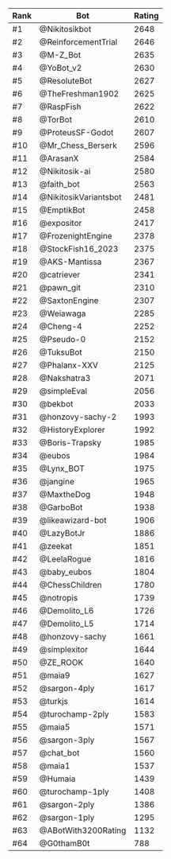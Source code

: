 Rank|Bot|Rating
---|---|---
#1|@Nikitosikbot|2648
#2|@ReinforcementTrial|2646
#3|@M-Z_Bot|2635
#4|@YoBot_v2|2630
#5|@ResoluteBot|2627
#6|@TheFreshman1902|2625
#7|@RaspFish|2622
#8|@TorBot|2610
#9|@ProteusSF-Godot|2607
#10|@Mr_Chess_Berserk|2596
#11|@ArasanX|2584
#12|@Nikitosik-ai|2580
#13|@faith_bot|2563
#14|@NikitosikVariantsbot|2481
#15|@EmptikBot|2458
#16|@expositor|2417
#17|@FrozenightEngine|2378
#18|@StockFish16_2023|2375
#19|@AKS-Mantissa|2367
#20|@catriever|2341
#21|@pawn_git|2310
#22|@SaxtonEngine|2307
#23|@Weiawaga|2285
#24|@Cheng-4|2252
#25|@Pseudo-0|2152
#26|@TuksuBot|2150
#27|@Phalanx-XXV|2125
#28|@Nakshatra3|2071
#29|@simpleEval|2056
#30|@bekbot|2033
#31|@honzovy-sachy-2|1993
#32|@HistoryExplorer|1992
#33|@Boris-Trapsky|1985
#34|@eubos|1984
#35|@Lynx_BOT|1975
#36|@jangine|1965
#37|@MaxtheDog|1948
#38|@GarboBot|1938
#39|@likeawizard-bot|1906
#40|@LazyBotJr|1886
#41|@zeekat|1851
#42|@LeelaRogue|1816
#43|@baby_eubos|1804
#44|@ChessChildren|1780
#45|@notropis|1739
#46|@Demolito_L6|1726
#47|@Demolito_L5|1714
#48|@honzovy-sachy|1661
#49|@simplexitor|1644
#50|@ZE_ROOK|1640
#51|@maia9|1627
#52|@sargon-4ply|1617
#53|@turkjs|1614
#54|@turochamp-2ply|1583
#55|@maia5|1571
#56|@sargon-3ply|1567
#57|@chat_bot|1560
#58|@maia1|1537
#59|@Humaia|1439
#60|@turochamp-1ply|1408
#61|@sargon-2ply|1386
#62|@sargon-1ply|1295
#63|@ABotWith3200Rating|1132
#64|@G0thamB0t|788
